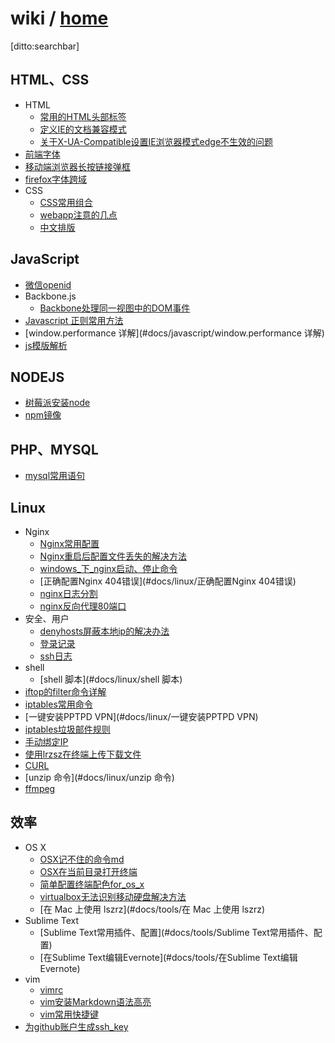 # wiki / [home]()

[ditto:searchbar]

## HTML、CSS
- HTML
	- [常用的HTML头部标签](#docs/html-css/常用的_html_头部标签)
	- [定义IE的文档兼容模式](#docs/html-css/定义IE的文档兼容模式)
	- [关于X-UA-Compatible设置IE浏览器模式edge不生效的问题](#/docs/html-css/关于X-UA-Compatible设置IE浏览器模式edge不生效的问题)
- [前端字体](#docs/html-css/前端字体)
- [移动端浏览器长按链接弹框](#docs/html-css/移动端浏览器长按链接弹框)
- [firefox字体跨域](#docs/html-css/firefox字体跨域)
- CSS
	- [CSS常用组合](#docs/html-css/CSS常用组合)
	- [webapp注意的几点](#docs/html-css/webapp注意的几点)
	- [中文排版](#docs/html-css/中文排版)

## JavaScript
- [微信openid](#docs/javascript/微信openid)
- Backbone.js
	- [Backbone处理同一视图中的DOM事件](#docs/javascript/Backbone处理同一视图中的DOM事件)
- [Javascript 正则常用方法](#docs/javascript/Javascript正则常用方法)
- [window.performance 详解](#docs/javascript/window.performance 详解)
- [js模版解析](#docs/javascript/js模版)

## NODEJS
- [树莓派安装node](#docs/linux/树莓派安装node)
- [npm镜像](#docs/linux/npm镜像)

## PHP、MYSQL
- [mysql常用语句](#docs/server/mysql常用语句)

## Linux
- Nginx
	- [Nginx常用配置](#docs/linux/Nginx常用配置)
	- [Nginx重启后配置文件丢失的解决方法](#docs/linux/Nginx重启后配置文件丢失的解决方法)
	- [windows_下_nginx启动、停止命令](#docs/linux/windows_下_nginx启动、停止命令)
	- [正确配置Nginx 404错误](#docs/linux/正确配置Nginx 404错误)
	- [nginx日志分割](#docs/linux/nginx日志分割)
	- [nginx反向代理80端口](#docs/linux/nginx反向代理80端口)
- 安全、用户
	- [denyhosts屏蔽本地ip的解决办法](#docs/linux/denyhosts屏蔽本地ip的解决办法)
	- [登录记录](#docs/linux/登录记录)
	- [ssh日志](#docs/linux/ssh日志)
- shell
	- [shell 脚本](#docs/linux/shell 脚本)
- [iftop的filter命令详解](#docs/linux/iftop的filter命令详解)
- [iptables常用命令](#docs/linux/iptables常用命令)
- [一键安装PPTPD VPN](#docs/linux/一键安装PPTPD VPN)
- [iptables垃圾邮件规则](#docs/linux/iptables垃圾邮件规则)
- [手动绑定IP](#docs/linux/手动绑定IP)
- [使用lrzsz在终端上传下载文件](#docs/linux/使用lrzsz在终端上传下载文件)
- [CURL](#docs/linux/curl)
- [unzip 命令](#docs/linux/unzip 命令)
- [ffmpeg](#docs/linux/ffmpeg)

## 效率
- OS X
	- [OSX记不住的命令md](#docs/tools/OSX记不住的命令md)
	- [OSX在当前目录打开终端](#docs/tools/OSX在当前目录打开终端)
	- [简单配置终端配色for_os_x](#docs/tools/简单配置终端配色for_os_x)
	- [virtualbox无法识别移动硬盘解决方法](#docs/tools/virtualbox无法识别移动硬盘解决方法)
	- [在 Mac 上使用 lszrz](#docs/tools/在 Mac 上使用 lszrz)
- Sublime Text
	- [Sublime Text常用插件、配置](#docs/tools/Sublime Text常用插件、配置)
	- [在Sublime Text编辑Evernote](#docs/tools/在Sublime Text编辑Evernote)
- vim
	- [vimrc](#docs/tools/vimrc)
	- [vim安装Markdown语法高亮](#docs/tools/vim安装Markdown语法高亮)
	- [vim常用快捷键](#docs/tools/vim常用快捷键)
- [为github账户生成ssh_key](#docs/tools/为github账户生成ssh_key)
